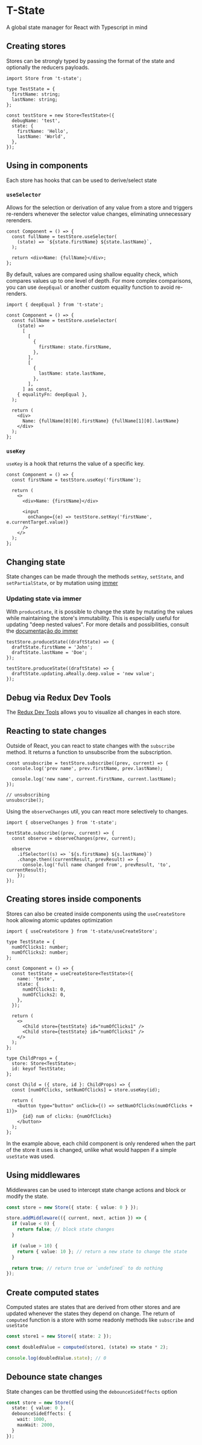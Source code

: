 # T-State

A global state manager for React with Typescript in mind

## Creating stores

Stores can be strongly typed by passing the format of the state and optionally the reducers payloads.

```tsx
import Store from 't-state';

type TestState = {
  firstName: string;
  lastName: string;
};

const testStore = new Store<TestState>({
  debugName: 'test',
  state: {
    firstName: 'Hello',
    lastName: 'World',
  },
});
```

## Using in components

Each store has hooks that can be used to derive/select state

### `useSelector`

Allows for the selection or derivation of any value from a store and triggers re-renders whenever the selector value changes, eliminating unnecessary rerenders.

```tsx
const Component = () => {
  const fullName = testStore.useSelector(
    (state) => `${state.firstName} ${state.lastName}`,
  );

  return <div>Name: {fullName}</div>;
};
```

By default, values are compared using shallow equality check, which compares values up to one level of depth. For more complex comparisons, you can use `deepEqual` or another custom equality function to avoid re-renders.

```tsx
import { deepEqual } from 't-state';

const Component = () => {
  const fullName = testStore.useSelector(
    (state) =>
      [
        [
          {
            firstName: state.firstName,
          },
        ],
        [
          {
            lastName: state.lastName,
          },
        ],
      ] as const,
    { equalityFn: deepEqual },
  );

  return (
    <div>
      Name: {fullName[0][0].firstName} {fullName[1][0].lastName}
    </div>
  );
};
```

### `useKey`

`useKey` is a hook that returns the value of a specific key.

```tsx
const Component = () => {
  const firstName = testStore.useKey('firstName');

  return (
    <>
      <div>Name: {firstName}</div>

      <input
        onChange={(e) => testStore.setKey('firstName', e.currentTarget.value)}
      />
    </>
  );
};
```

## Changing state

State changes can be made through the methods `setKey`, `setState`, and `setPartialState`, or by mutation using [immer](https://immerjs.github.io/immer/)

### Updating state via immer

With `produceState`, it is possible to change the state by mutating the values while maintaining the store's immutability. This is especially useful for updating "deep nested values". For more details and possibilities, consult the [documentação do immer](https://immerjs.github.io/immer/update-patterns)

```tsx
testStore.produceState((draftState) => {
  draftState.firstName = 'John';
  draftState.lastName = 'Doe';
});

testStore.produceState((draftState) => {
  draftState.updating.aReally.deep.value = 'new value';
});
```

## Debug via Redux Dev Tools

The [Redux Dev Tools](https://chrome.google.com/webstore/detail/redux-devtools/lmhkpmbekcpmknklioeibfkpmmfibljd?hl=en) allows you to visualize all changes in each store.

## Reacting to state changes

Outside of React, you can react to state changes with the `subscribe` method. It returns a function to unsubscribe from the subscription.

```tsx
const unsubscribe = testStore.subscribe((prev, current) => {
  console.log('prev name', prev.firstName, prev.lastName);

  console.log('new name', current.firstName, current.lastName);
});

// unsubscribing
unsubscribe();
```

Using the `observeChanges` util, you can react more selectively to changes.

```tsx
import { observeChanges } from 't-state';

testState.subscribe((prev, current) => {
  const observe = observeChanges(prev, current);

  observe
    .ifSelector((s) => `${s.firstName} ${s.lastName}`)
    .change.then((currentResult, prevResult) => {
      console.log('full name changed from', prevResult, 'to', currentResult);
    });
});
```

## Creating stores inside components

Stores can also be created inside components using the `useCreateStore` hook allowing atomic updates optimization

```tsx
import { useCreateStore } from 't-state/useCreateStore';

type TestState = {
  numOfClicks1: number;
  numOfClicks2: number;
};

const Component = () => {
  const testState = useCreateStore<TestState>({
    name: 'teste',
    state: {
      numOfClicks1: 0,
      numOfClicks2: 0,
    },
  });

  return (
    <>
      <Child store={testState} id="numOfClicks1" />
      <Child store={testState} id="numOfClicks1" />
    </>
  );
};

type ChildProps = {
  store: Store<TestState>;
  id: keyof TestState;
};

const Child = ({ store, id }: ChildProps) => {
  const [numOfClicks, setNumOfClicks] = store.useKey(id);

  return (
    <button type="button" onClick={() => setNumOfClicks(numOfClicks + 1)}>
      {id} num of clicks: {numOfClicks}
    </button>
  );
};
```

In the example above, each child component is only rendered when the part of the store it uses is changed, unlike what would happen if a simple `useState` was used.

## Using middlewares

Middlewares can be used to intercept state change actions and block or modify the state.

```ts
const store = new Store({ state: { value: 0 } });

store.addMiddleware(({ current, next, action }) => {
  if (value < 0) {
    return false; // block state changes
  }

  if (value > 10) {
    return { value: 10 }; // return a new state to change the state
  }

  return true; // return true or `undefined` to do nothing
});
```

## Create computed states

Computed states are states that are derived from other stores and are updated whenever the states they depend on change. The return of `computed` function is a store with some readonly methods like `subscribe` and `useState`

```ts
const store1 = new Store({ state: 2 });

const doubledValue = computed(store1, (state) => state * 2);

console.log(doubledValue.state); // 0
```

## Debounce state changes

State changes can be throttled using the `debounceSideEffects` option

```ts
const store = new Store({
  state: { value: 0 },
  debounceSideEffects: {
    wait: 1000,
    maxWait: 2000,
  }
});
```
